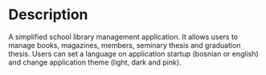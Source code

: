 # Description

A simplified school library management application. 
It allows users to manage books, magazines, members, seminary thesis and graduation thesis. 
Users can set a language on application startup (bosnian or english) and change application theme (light, dark and pink). 
